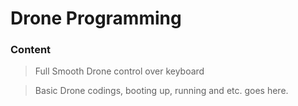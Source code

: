 # Drone Programming

### Content
> Full Smooth Drone control over keyboard

>Basic Drone codings, booting up, running and etc. goes here.
